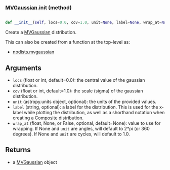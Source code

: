 ### [MVGaussian](MVGaussian.md).__init__ (method)


```py

def __init__(self, locs=0.0, cov=1.0, unit=None, label=None, wrap_at=None)

```



Create a [MVGaussian](MVGaussian.md) distribution.

This can also be created from a function at the top-level as:

* [npdists.mvgaussian](npdists.mvgaussian.md)

Arguments
--------------
* `locs` (float or int, default=0.0): the central value of the gaussian distribution.
* `cov` (float or int, default=1.0): the scale (sigma) of the gaussian distribution.
* `unit` (astropy.units object, optional): the units of the provided values.
* `label` (string, optional): a label for the distribution.  This is used
    for the x-label while plotting the distribution, as well as a shorthand
    notation when creating a [Composite](Composite.md) distribution.
* `wrap_at` (float, None, or False, optional, default=None): value to
    use for wrapping.  If None and `unit` are angles, will default to
    2*pi (or 360 degrees).  If None and `unit` are cycles, will default
    to 1.0.

Returns
--------
* a [MVGaussian](MVGaussian.md) object

